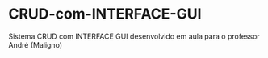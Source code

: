 # CRUD-com-INTERFACE-GUI
Sistema CRUD com INTERFACE GUI desenvolvido em aula para o professor André (Maligno)

